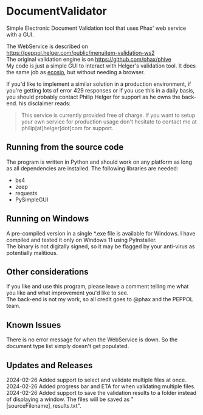 # DocumentValidator
Simple Electronic Document Validation tool that uses Phax' web service with a GUI.

The WebService is described on https://peppol.helger.com/public/menuitem-validation-ws2  
The original validation engine is on https://github.com/phax/phive  
My code is just a simple GUI to interact with Helger's validation tool. It does the same job as [ecosio](https://ecosio.com/en/peppol-and-xml-document-validator/), but without needing a browser.

If you'd like to implement a similar solution in a production environment, if you're getting lots of error 429 responses or if you use this in a daily basis, you should probably contact Philip Helger for support as he owns the back-end. his disclaimer reads: 
> This service is currently provided free of charge. If you want to setup your own service for production usage don't hesitate to contact me at philip[at]helger[dot]com for support.

## Running from the source code
The program is written in Python and should work on any platform as long as all dependencies are installed. The following libraries are needed:
* bs4
* zeep
* requests
* PySimpleGUI

## Running on Windows
A pre-compiled version in a single *.exe file is available for Windows. I have compiled and tested it only on Windows 11 using PyInstaller.  
The binary is not digitally signed, so it may be flagged by your anti-virus as potentially malitious.

## Other considerations
If you like and use this program, please leave a comment telling me what you like and what improvement you'd like to see.  
The back-end is not my work, so all credit goes to @phax and the PEPPOL team.

## Known Issues
There is no error message for when the WebService is down. So the document type list simply doesn't get populated.

## Updates and Releases
2024-02-26 Added support to select and validate multiple files at once.  
2024-02-26 Added progress bar and ETA for when validating multiple files.  
2024-02-26 Added support to save the validation results to a folder instead of displaying a window. The files will be saved as "[sourceFilename]_results.txt".
